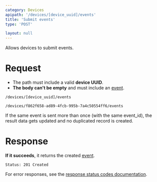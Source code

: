 ```yaml
---
category: Devices
apipath: '/devices/[device_uuid]/events'
title: 'Submit events'
type: 'POST'

layout: null
---
```


Allows devices to submit events.

# Request

* The path must include a valid **device UUID**.
* **The body can't be empty** and must include an [event](#/event-resource).

`/devices/[device_uuid]/events`

`/devices/f862f658-ad89-4fcb-995b-7a4c50554ff6/events`

If the same event is sent more than once (with the same event_id), the result data gets updated and no duplicated record is created.

# Response

**If it succeeds**, it returns the created [event](#/event-resource).

`Status: 201 Created`

For error responses, see the [response status codes documentation](#http-response-codes).

